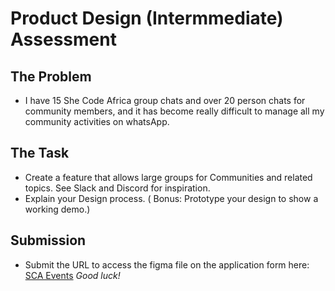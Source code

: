 # Product Design (Intermmediate)  Assessment  

## The Problem
- I have 15 She Code Africa group chats and over 20 person chats for community members, and it has become really difficult to manage all my community activities on whatsApp. 


## The Task
- Create a feature that allows large groups for Communities and related topics. See Slack and Discord for inspiration.
- Explain your Design process.
( Bonus: Prototype your design to show a working demo.) 


## Submission 
- Submit the URL to access the figma file on the application form here: [SCA Events](http://shecodeafrica.org/events) 
*Good luck!*


